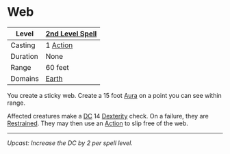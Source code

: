 # Web

| Level    | [2nd Level Spell](2nd%20Level%20Spells.md)          |
| -------- | --------------------------------------------------- |
| Casting  | 1 [Action](../../../../Game%20Procedures/Core%20Procedures/Action.md) |
| Duration | None                                                |
| Range    | 60 feet                                             |
| Domains  | [Earth](../../Spell%20Domains/Earth.md)          |

You create a sticky web. Create a 15 foot [Aura](../../Areas%20of%20Effect/Aura.md) on a point you can see within range.

Affected creatures make a [DC](../../../../Game%20Procedures/Core%20Procedures/DC.md) 14 [Dexterity](../../../../Player%20Characters/The%20Ability%20Scores/Dexterity.md) check. On a failure, they are [Restrained](../../../../Game%20Procedures/Conditions/Restrained.md). They may then use an [Action](../../../../Game%20Procedures/Core%20Procedures/Action.md) to slip free of the web.

---
*Upcast: Increase the DC by 2 per spell level.*
